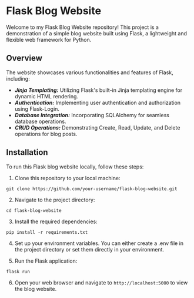 # Flask Blog Website
Welcome to my Flask Blog Website repository! This project is a demonstration of a simple blog website built using Flask, a lightweight and flexible web framework for Python. 

## Overview
The website showcases various functionalities and features of Flask, including:

- ***Jinja Templating:*** Utilizing Flask's built-in Jinja templating engine for dynamic HTML rendering.
- ***Authentication:*** Implementing user authentication and authorization using Flask-Login.
- ***Database Integration:*** Incorporating SQLAlchemy for seamless database operations.
- ***CRUD Operations:*** Demonstrating Create, Read, Update, and Delete operations for blog posts.

## Installation
To run this Flask blog website locally, follow these steps:
1. Clone this repository to your local machine:
````
git clone https://github.com/your-username/flask-blog-website.git
````
2. Navigate to the project directory:
````
cd flask-blog-website
````
3. Install the required dependencies:
````
pip install -r requirements.txt
````
4. Set up your environment variables. You can either create a .env file in the project directory or set them directly in your environment.
  
5. Run the Flask application:
````
flask run
````
6. Open your web browser and navigate to `http://localhost:5000` to view the blog website.
